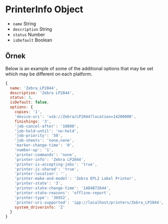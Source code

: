 # PrinterInfo Object

* `name` String
* `description` String
* `status` Number
* `isDefault` Boolean

## Örnek

Below is an example of some of the additional options that may be set which may be different on each platform.

```javascript
{
  name: 'Zebra_LP2844',
  description: 'Zebra LP2844',
  status: 3,
  isDefault: false,
  options: {
    copies: '1',
    'device-uri': 'usb://Zebra/LP2844?location=14200000',
    finishings: '3',
    'job-cancel-after': '10800',
    'job-hold-until': 'no-hold',
    'job-priority': '50',
    'job-sheets': 'none,none',
    'marker-change-time': '0',
    'number-up': '1',
    'printer-commands': 'none',
    'printer-info': 'Zebra LP2844',
    'printer-is-accepting-jobs': 'true',
    'printer-is-shared': 'true',
    'printer-location': '',
    'printer-make-and-model': 'Zebra EPL2 Label Printer',
    'printer-state': '3',
    'printer-state-change-time': '1484872644',
    'printer-state-reasons': 'offline-report',
    'printer-type': '36932',
    'printer-uri-supported': 'ipp://localhost/printers/Zebra_LP2844',
    system_driverinfo: 'Z'
  }
}
```